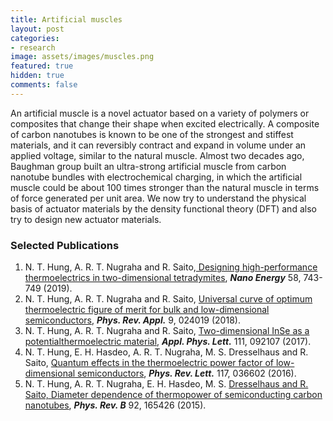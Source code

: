 ```yaml
---
title: Artificial muscles
layout: post
categories:
- research
image: assets/images/muscles.png
featured: true
hidden: true
comments: false
---
```


An artificial muscle is a novel actuator based on a variety of polymers or composites that change their shape when excited electrically. A composite of carbon nanotubes is known to be one of the strongest and stiffest materials, and it can reversibly contract and expand in volume under an applied voltage, similar to the natural muscle. Almost two decades ago, Baughman group built an ultra-strong artificial muscle from carbon nanotube bundles with electrochemical charging, in which the artificial muscle could be about 100 times stronger than the natural muscle in terms of force generated per unit area. We now try to understand the physical basis of actuator materials by the density functional theory (DFT) and also try to design new actuator materials.

### Selected Publications
1. N. T. Hung, A. R. T. Nugraha and R. Saito,[ Designing high-performance thermoelectrics in two-dimensional tetradymites](https://doi.org/10.1016/j.nanoen.2019.02.015), ***Nano Energy*** 58, 743-749 (2019).
2. N. T. Hung, A. R. T. Nugraha and R. Saito, [Universal curve of optimum thermoelectric figure of merit for bulk and low-dimensional semiconductors](https://doi.org/10.1103/PhysRevApplied.9.024019), ***Phys. Rev. Appl.*** 9, 024019 (2018).
3. N. T. Hung, A. R. T. Nugraha and R. Saito, [Two-dimensional InSe as a potentialthermoelectric material](https://dx.doi.org/10.1063/1.5001184), ***Appl. Phys. Lett.*** 111, 092107 (2017).
4. N. T. Hung, E. H. Hasdeo, A. R. T. Nugraha, M. S. Dresselhaus and R. Saito, [Quantum effects in the thermoelectric power factor of low-dimensional semiconductors](https://dx.doi.org/10.1103/PhysRevLett.117.036602), ***Phys. Rev. Lett.*** 117, 036602 (2016).
5. N. T. Hung, A. R. T. Nugraha, E. H. Hasdeo, M. S. [Dresselhaus and R. Saito, Diameter dependence of thermopower of semiconducting carbon nanotubes](https://dx.doi.org/10.1103/PhysRevB.92.165426), ***Phys. Rev. B*** 92, 165426 (2015).
